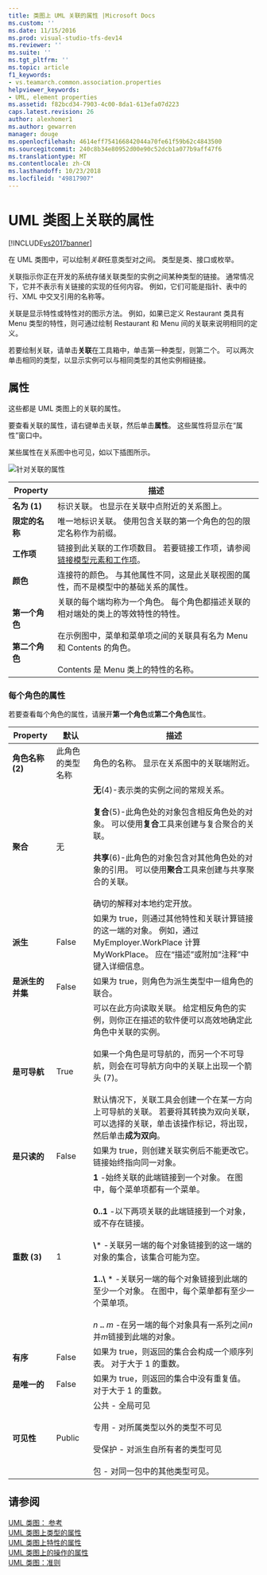 ```yaml
---
title: 类图上 UML 关联的属性 |Microsoft Docs
ms.custom: ''
ms.date: 11/15/2016
ms.prod: visual-studio-tfs-dev14
ms.reviewer: ''
ms.suite: ''
ms.tgt_pltfrm: ''
ms.topic: article
f1_keywords:
- vs.teamarch.common.association.properties
helpviewer_keywords:
- UML, element properties
ms.assetid: f82bcd34-7903-4c00-8da1-613efa07d223
caps.latest.revision: 26
author: alexhomer1
ms.author: gewarren
manager: douge
ms.openlocfilehash: 4614eff754166842044a70fe61f59b62c4843500
ms.sourcegitcommit: 240c8b34e80952d00e90c52dcb1a077b9aff47f6
ms.translationtype: MT
ms.contentlocale: zh-CN
ms.lasthandoff: 10/23/2018
ms.locfileid: "49817907"
---
```

# <a name="properties-of-associations-on-uml-class-diagrams"></a>UML 类图上关联的属性
[!INCLUDE[vs2017banner](../includes/vs2017banner.md)]

在 UML 类图中，可以绘制*关联*任意类型对之间。 类型是类、接口或枚举。  

 关联指示你正在开发的系统存储关联类型的实例之间某种类型的链接。 通常情况下，它并不表示有关链接的实现的任何内容。 例如，它们可能是指针、表中的行、XML 中交叉引用的名称等。  

 关联是显示特性或特性对的图示方法。 例如，如果已定义 Restaurant 类具有 Menu 类型的特性，则可通过绘制 Restaurant 和 Menu 间的关联来说明相同的定义。  

 若要绘制关联，请单击**关联**在工具箱中，单击第一种类型，则第二个。 可以两次单击相同的类型，以显示实例可以与相同类型的其他实例相链接。  

## <a name="properties"></a>属性  
 这些都是 UML 类图上的关联的属性。  

 要查看关联的属性，请右键单击关联，然后单击**属性**。 这些属性将显示在“属性”窗口中。  

 某些属性在关系图中也可见，如以下插图所示。  

 ![针对关联的属性](../modeling/media/uml-classprop.png "UML_ClassProp")  

|**Property**|描述|  
|------------------|-----------------|  
|**名为 (1)**|标识关联。 也显示在关联中点附近的关系图上。|  
|**限定的名称**|唯一地标识关联。 使用包含关联的第一个角色的包的限定名称作为前缀。|  
|**工作项**|链接到此关联的工作项数目。 若要链接工作项，请参阅[链接模型元素和工作项](../modeling/link-model-elements-and-work-items.md)。|  
|**颜色**|连接符的颜色。 与其他属性不同，这是此关联视图的属性，而不是模型中的基础关系的属性。|  
|**第一个角色**<br /><br /> **第二个角色**|关联的每个端均称为一个角色。 每个角色都描述关联的相对端处的类上的等效特性的特性。<br /><br /> 在示例图中，菜单和菜单项之间的关联具有名为 Menu 和 Contents 的角色。<br /><br /> Contents 是 Menu 类上的特性的名称。|  

### <a name="properties-of-each-role"></a>每个角色的属性  
 若要查看每个角色的属性，请展开**第一个角色**或**第二个角色**属性。  


|     **Property**     |          **默认**          |                                                                                                                                                                                                                                                                                                                                        描述                                                                                                                                                                                                                                                                                                                                         |
|----------------------|-------------------------------|--------------------------------------------------------------------------------------------------------------------------------------------------------------------------------------------------------------------------------------------------------------------------------------------------------------------------------------------------------------------------------------------------------------------------------------------------------------------------------------------------------------------------------------------------------------------------------------------------------------------------------------------------------------------------------------------|
|  **角色名称 (2)**   | 此角色的类型名称 |                                                                                                                                                                                                                                                                                                       角色的名称。 显示在关系图中的关联端附近。                                                                                                                                                                                                                                                                                                        |
|   **聚合**    |             无              |                                                                        **无**(4)-表示类的实例之间的常规关系。<br /><br /> **复合**(5)-此角色处的对象包含相反角色处的对象。 可以使用**复合**工具来创建与复合聚合的关联。<br /><br /> **共享**(6)-此角色的对象包含对其他角色处的对象的引用。 可以使用**聚合**工具来创建与共享聚合的关联。<br /><br /> 确切的解释对本地约定开放。                                                                         |
|    **派生**    |             False             |                                                                                                                                                                                                                          如果为 true，则通过其他特性和关联计算链接的这一端的对象。 例如，通过 MyEmployer.WorkPlace 计算 MyWorkPlace。 应在“描述”或附加“注释”中键入详细信息。                                                                                                                                                                                                                           |
| **是派生的并集** |             False             |                                                                                                                                                                                                                                                                                                             如果为 true，则角色为派生类型中一组角色的联合。                                                                                                                                                                                                                                                                                                             |
|   **是可导航**   |             True              |                                                 可以在此方向读取关联。 给定相反角色的实例，则你正在描述的软件便可以高效地确定此角色中关联的实例。<br /><br /> 如果一个角色是可导航的，而另一个不可导航，则会在可导航方向中的关联上出现一个箭头 (7)。<br /><br /> 默认情况下，关联工具会创建一个在某一方向上可导航的关联。 若要将其转换为双向关联，可以选择的关联，单击该操作标记，将出现，然后单击**成为双向**。                                                 |
|   **是只读的**   |             False             |                                                                                                                                                                                                                                                                                   如果为 true，则创建关联实例后不能更改它。 链接始终指向同一对象。                                                                                                                                                                                                                                                                                    |
| **重数 (3)** |               1               | **1** -始终关联的此端链接到一个对象。 在图中，每个菜单项都有一个菜单。<br /><br /> **0..1** -以下两项关联的此端链接到一个对象，或不存在链接。<br /><br /> **\\**\* -关联另一端的每个对象链接到的这一端的对象的集合，该集合可能为空。<br /><br /> **1..\\**  \* -关联另一端的每个对象链接到此端的至少一个对象。 在图中，每个菜单都有至少一个菜单项。<br /><br /> *n* **..** *m* -在另一端的每个对象具有一系列之间*n*并*m*链接到此端的对象。 |
|    **有序**    |             False             |                                                                                                                                                                                                                                                                                                  如果为 true，则返回的集合会构成一个顺序列表。 对于大于 1 的重数。                                                                                                                                                                                                                                                                                                   |
|    **是唯一的**     |             False             |                                                                                                                                                                                                                                                                                              如果为 true，则返回的集合中没有重复值。 对于大于 1 的重数。                                                                                                                                                                                                                                                                                              |
|    **可见性**    |            Public             |                                                                                                                                                                                                                                 公共 - 全局可见<br /><br /> 专用 - 对所属类型以外的类型不可见<br /><br /> 受保护 - 对派生自所有者的类型可见<br /><br /> 包 - 对同一包中的其他类型可见。                                                                                                                                                                                                                                  |

## <a name="see-also"></a>请参阅  
 [UML 类图： 参考](../modeling/uml-class-diagrams-reference.md)   
 [UML 类图上类型的属性](../modeling/properties-of-types-on-uml-class-diagrams.md)   
 [UML 类图上特性的属性](../modeling/properties-of-attributes-on-uml-class-diagrams.md)   
 [UML 类图上的操作的属性](../modeling/properties-of-operations-on-uml-class-diagrams.md)   
 [UML 类图：准则](../modeling/uml-class-diagrams-guidelines.md)



